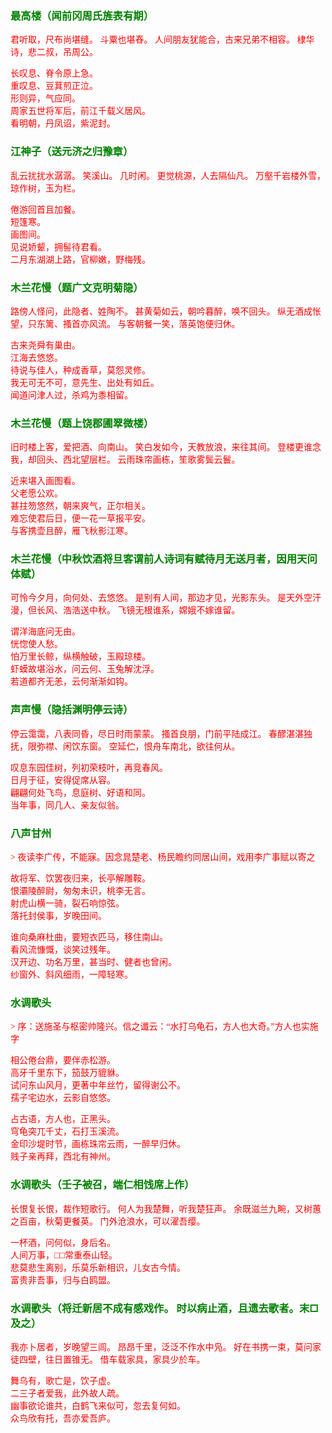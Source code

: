<style type="text/css">
    .markdown-body{text-align: left;}
    h3{color:green}
    article{font-family:"楷体";color:red}
</style>

### 最高楼（闻前冈周氏旌表有期）
<article>
君听取，尺布尚堪缝。  
斗粟也堪舂。  
人间朋友犹能合，古来兄弟不相容。  
棣华诗，悲二叔，吊周公。  

长叹息、脊令原上急。  
重叹息、豆萁煎正泣。  
形则异，气应同。  
周家五世将军后，前江千载义居风。  
看明朝，丹凤诏，紫泥封。  
</article>

### 江神子（送元济之归豫章）
<article>
乱云扰扰水潺潺。  
笑溪山。  
几时闲。  
更觉桃源，人去隔仙凡。  
万壑千岩楼外雪，琼作树，玉为栏。  

倦游回首且加餐。  
短篷寒。  
画图间。  
见说娇颦，拥髻待君看。  
二月东湖湖上路，官柳嫩，野梅残。  
</article>

### 木兰花慢（题广文克明菊隐）
<article>
路傍人怪问，此隐者、姓陶不。  
甚黄菊如云，朝吟暮醉，唤不回头。  
纵无酒成怅望，只东篱、搔首亦风流。  
与客朝餐一笑，落英饱便归休。  

古来尧舜有巢由。  
江海去悠悠。  
待说与佳人，种成香草，莫怨灵修。  
我无可无不可，意先生、出处有如丘。  
闻道问津人过，杀鸡为黍相留。  
</article>

### 木兰花慢（题上饶郡圃翠微楼）
<article>
旧时楼上客，爱把酒、向南山。  
笑白发如今，天教放浪，来往其间。  
登楼更谁念我，却回头、西北望层栏。  
云雨珠帘画栋，笙歌雾鬓云鬟。  

近来堪入画图看。  
父老愿公欢。  
甚拄笏悠然，朝来爽气，正尔相关。  
难忘使君后日，便一花一草报平安。  
与客携壶且醉，雁飞秋影江寒。  
</article>

### 木兰花慢（中秋饮酒将旦客谓前人诗词有赋待月无送月者，因用天问体赋）
<article>
可怜今夕月，向何处、去悠悠。  
是别有人间，那边才见，光影东头。  
是天外空汗漫，但长风、浩浩送中秋。  
飞镜无根谁系，嫦娥不嫁谁留。  

谓洋海底问无由。  
恍惚使人愁。  
怕万里长鲸，纵横触破，玉殿琼楼。  
虾蟆故堪浴水，问云何、玉兔解沈浮。  
若道都齐无恙，云何渐渐如钩。  
</article>

### 声声慢（隐括渊明停云诗）
<article>
停云霭霭，八表同昏，尽日时雨蒙蒙。  
搔首良朋，门前平陆成江。  
春醪湛湛独抚，限弥襟、闲饮东窗。  
空延伫，恨舟车南北，欲往何从。  

叹息东园佳树，列初荣枝叶，再竞春风。  
日月于征，安得促席从容。  
翩翩何处飞鸟，息庭树、好语和同。  
当年事，同几人、亲友似翁。  
</article>

### 八声甘州
<article>
> 夜读李广传，不能寐。因念晁楚老、杨民瞻约同居山间，戏用李广事赋以寄之
  
故将军、饮罢夜归来，长亭解雕鞍。  
恨灞陵醉尉，匆匆未识，桃李无言。  
射虎山横一骑，裂石响惊弦。  
落托封侯事，岁晚田间。  

谁向桑麻杜曲，要短衣匹马，移住南山。  
看风流慷慨，谈笑过残年。  
汉开边、功名万里，甚当时、健者也曾闲。  
纱窗外、斜风细雨，一障轻寒。  
</article>

### 水调歌头
<article>
> 序：送施圣与枢密帅隆兴。信之谶云：“水打乌龟石，方人也大奇。”方人也实施字
  
相公倦台鼎，要伴赤松游。  
高牙千里东下，笳鼓万貔貅。  
试问东山风月，更著中年丝竹，留得谢公不。  
孺子宅边水，云影自悠悠。  

占古语，方人也，正黑头。  
穹龟突兀千丈，石打玉溪流。  
金印沙堤时节，画栋珠帘云雨，一醉早归休。  
贱子亲再拜，西北有神州。  
</article>

### 水调歌头（壬子被召，端仁相饯席上作）
<article>
长恨复长恨，裁作短歌行。  
何人为我楚舞，听我楚狂声。  
余既滋兰九畹，又树蕙之百亩，秋菊更餐英。  
门外沧浪水，可以濯吾缨。  

一杯酒，问何似，身后名。  
人间万事，□□常重泰山轻。  
悲莫悲生离别，乐莫乐新相识，儿女古今情。  
富贵非吾事，归与白鸥盟。  
</article>

### 水调歌头（将迁新居不成有感戏作。  时以病止酒，且遗去歌者。末□及之）
<article>
我亦卜居者，岁晚望三闾。  
昂昂千里，泛泛不作水中凫。  
好在书携一束，莫问家徒四壁，往日置锥无。  
借车载家具，家具少於车。  

舞乌有，歌亡是，饮子虚。  
二三子者爱我，此外故人疏。  
幽事欲论谁共，白鹤飞来似可，忽去复何如。  
众鸟欣有托，吾亦爱吾庐。  
</article>

